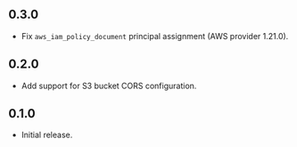 ## 0.3.0

- Fix `aws_iam_policy_document` principal assignment (AWS provider 1.21.0).

## 0.2.0

- Add support for S3 bucket CORS configuration.

## 0.1.0

- Initial release.

